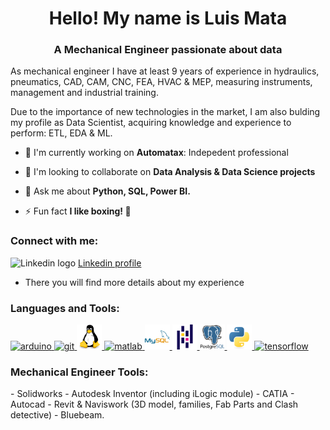 <h1 align="center">Hello! My name is Luis Mata</h1>
<h3 align="center"> A Mechanical Engineer passionate about data</h3>

As mechanical engineer I have at least 9 years of experience in hydraulics, pneumatics, CAD, CAM, CNC, FEA, HVAC & MEP,
measuring instruments, management and industrial training.

Due to the importance of new technologies in the market, I am also bulding my profile as Data Scientist, acquiring knowledge and experience to perform: ETL, EDA & ML.

- 🔭 I'm currently working on **Automatax**: Indepedent professional

- 👯 I'm looking to collaborate on **Data Analysis & Data Science projects**

- 💬 Ask me about **Python, SQL, Power BI.**

- ⚡ Fun fact **I like boxing! 🥊**


<h3 align="left">Connect with me:</h3>
<p align="left">
</p>

![Linkedin logo](https://img.shields.io/badge/-LinkedIn-0077B5?logo=linkedin&logoColor=white&style=flat-square) [Linkedin profile](https://www.linkedin.com/in/matasanchez999/)

   - There you will find more details about my experience


<h3 align="left">Languages and Tools:</h3>
<p align="left"> <a href="https://www.arduino.cc/" target="_blank" rel="noreferrer"> <img src="https://cdn.worldvectorlogo.com/logos/arduino-1.svg" alt="arduino" width="40" height="40"/> </a> <a href="https://git-scm.com/" target="_blank" rel="noreferrer"> <img src="https://www.vectorlogo.zone/logos/git-scm/git-scm-icon.svg" alt="git" width="40" height="40"/> </a> <a href="https://www.linux.org/" target="_blank" rel="noreferrer"> <img src="https://raw.githubusercontent.com/devicons/devicon/master/icons/linux/linux-original.svg" alt="linux" width="40" height="40"/> </a> <a href="https://www.mathworks.com/" target="_blank" rel="noreferrer"> <img src="https://upload.wikimedia.org/wikipedia/commons/2/21/Matlab_Logo.png" alt="matlab" width="40" height="40"/> </a> <a href="https://www.mysql.com/" target="_blank" rel="noreferrer"> <img src="https://raw.githubusercontent.com/devicons/devicon/master/icons/mysql/mysql-original-wordmark.svg" alt="mysql" width="40" height="40"/> </a> <a href="https://pandas.pydata.org/" target="_blank" rel="noreferrer"> <img src="https://raw.githubusercontent.com/devicons/devicon/2ae2a900d2f041da66e950e4d48052658d850630/icons/pandas/pandas-original.svg" alt="pandas" width="40" height="40"/> </a> <a href="https://www.postgresql.org" target="_blank" rel="noreferrer"> <img src="https://raw.githubusercontent.com/devicons/devicon/master/icons/postgresql/postgresql-original-wordmark.svg" alt="postgresql" width="40" height="40"/> </a> <a href="https://www.python.org" target="_blank" rel="noreferrer"> <img src="https://raw.githubusercontent.com/devicons/devicon/master/icons/python/python-original.svg" alt="python" width="40" height="40"/> </a> <a href="https://www.tensorflow.org" target="_blank" rel="noreferrer"> <img src="https://www.vectorlogo.zone/logos/tensorflow/tensorflow-icon.svg" alt="tensorflow" width="40" height="40"/> </a> </p>


<h3 align="left">Mechanical Engineer Tools:</h3>
- Solidworks
- Autodesk Inventor (including iLogic module)
- CATIA 
- Autocad
- Revit & Naviswork (3D model, families, Fab Parts and Clash detective)
- Bluebeam.



